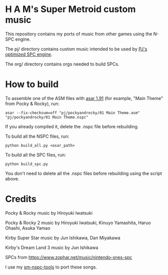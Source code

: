 # H A M's Super Metroid custom music
This repository contains my ports of music from other games using the N-SPC engine.

The pj/ directory contains custom music intended to be used by [PJ's optimized SPC engine](https://github.com/H-A-M-G-E-R/SM-SPC).

The org/ directory contains orgs needed to build SPCs.

# How to build
To assemble one of the ASM files with [asar 1.91](https://github.com/RPGHacker/asar/releases/tag/v1.91) (for example, "Main Theme" from Pocky & Rocky), run:

`asar --fix-checksum=off "pj/pockyandrocky/01 Main Theme.asm" "pj/pockyandrocky/01 Main Theme.nspc"`

If you already compiled it, delete the .nspc file before rebuilding.

To build all the NSPC files, run:

`python build_all.py <asar_path>`

To build all the SPC files, run:

`python build_spc.py`

You don't need to delete all the .nspc files before rebuilding using the script above.

# Credits
Pocky & Rocky music by Hiroyuki Iwatsuki

Pocky & Rocky 2 music by Hiroyuki Iwatsuki, Kinuyo Yamashita, Haruo Ohashi, Asuka Yamao

Kirby Super Star music by Jun Ishikawa, Dan Miyakawa

Kirby's Dream Land 3 music by Jun Ishikawa

SPCs from https://www.zophar.net/music/nintendo-snes-spc

I use my [sm-nspc-tools](https://github.com/H-A-M-G-E-R/sm-nspc-tools) to port these songs.
